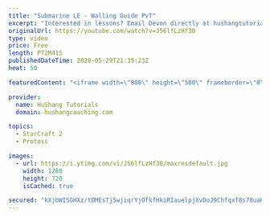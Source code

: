 ```yaml
---
title: "Submarine LE - Walling Guide PvT"
excerpt: "Interested in lessons? Email Devon directly at hushangtutorials@outlook.com ------------------------------------------------------------------------------------------------------- Want to support HuShang Tutorials directly? Patreon is a website where you can contribute a monthly donation that will help"
originalUrl: https://youtube.com/watch?v=J56lfLzHf30
type: video
price: Free
length: PT2M41S
publishedDateTime: 2020-05-29T21:35:23Z
heat: 50

featuredContent: "<iframe width=\"800\" height=\"500\" frameborder=\"0\" src=\"https://www.youtube.com/embed/J56lfLzHf30\" allow=\"accelerometer; autoplay; encrypted-media; gyroscope; picture-in-picture\" allowfullscreen></iframe>"

provider:
  name: HuShang Tutorials
  domain: hushangcoaching.com

topics:
  - StarCraft 2
  - Protoss

images:
  - url: https://i.ytimg.com/vi/J56lfLzHf30/maxresdefault.jpg
    width: 1280
    height: 720
    isCached: true

secured: "kXjbWISGHXz/tOMEsTjSwjiqrYjOfkfHkiRIauelpjXvOoJ9Chfqxf8s78uaH7iR3M7GsIdaoUczu7A7EhpuNEPJBl0uL7V4NZ3vYUcFGYN2Luu9z2vAHg3F5vrn2ACcOR74deAatb7q73h8iCgDYMSeMNi/nvy8H+48cs2VkfZsHyjt6fc2NYHqyVZ1+RuEgu8BPjxrgad9vaDrx1FM01AxWFwyEN2hEow1MqF1/s9HhC3JF0K6gXP8b+oYqSz5/E8Gg7elfHyfsWQB/mYsY+IvdynEX+gPqTXAb6qo3B6KZ7zalhSTPefluhSdkNIgcT9uf9YnU8x/Q+0piPXOPQ/rR9z3/6to0N6bxHyfxdsJloEYFWc9nsRhyMzm7lRwOdkaCywBraBDqLMxiEl+om8Yfz8fZOhd3C8XOHaUa7s=;JOtL5nDZLlBC4WtJT9sWrA=="
---
```


